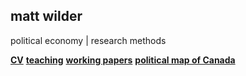 ## matt wilder
political economy | research methods

<b>[CV](https://github.com/matt-wilder/mattwilder.github.io/edit/gh-pages/docs/index.md)</b>
<b>[teaching](https://github.com/matt-wilder/mattwilder.github.io/edit/gh-pages/docs/index.md)</b>
<b>[working papers](https://github.com/matt-wilder/mattwilder.github.io/edit/gh-pages/docs/index.md)</b>
<b>[political map of Canada](https://github.com/matt-wilder/mattwilder.github.io/edit/gh-pages/docs/index.md)</b>
